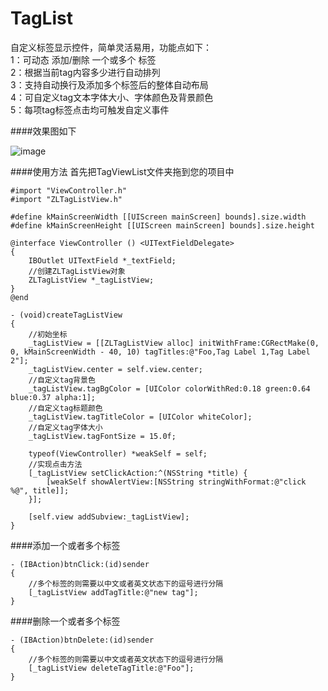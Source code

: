 # TagList
自定义标签显示控件，简单灵活易用，功能点如下：</br>
1：可动态 添加/删除 一个或多个 标签</br>
2：根据当前tag内容多少进行自动排列</br>
3：支持自动换行及添加多个标签后的整体自动布局</br>
4：可自定义tag文本字体大小、字体颜色及背景颜色</br>
5：每项tag标签点击均可触发自定义事件</br>

####效果图如下

![image](https://github.com/longitachi/TagList/blob/master/效果图/TagList.gif)

####使用方法
首先把TagViewList文件夹拖到您的项目中
```objc
#import "ViewController.h"
#import "ZLTagListView.h"

#define kMainScreenWidth [[UIScreen mainScreen] bounds].size.width
#define kMainScreenHeight [[UIScreen mainScreen] bounds].size.height

@interface ViewController () <UITextFieldDelegate>
{
    IBOutlet UITextField *_textField;
    //创建ZLTagListView对象
    ZLTagListView *_tagListView;
}
@end

- (void)createTagListView
{
    //初始坐标
    _tagListView = [[ZLTagListView alloc] initWithFrame:CGRectMake(0, 0, kMainScreenWidth - 40, 10) tagTitles:@"Foo,Tag Label 1,Tag Label 2"];
    _tagListView.center = self.view.center;
    //自定义tag背景色
    _tagListView.tagBgColor = [UIColor colorWithRed:0.18 green:0.64 blue:0.37 alpha:1];
    //自定义tag标题颜色
    _tagListView.tagTitleColor = [UIColor whiteColor];
    //自定义tag字体大小
    _tagListView.tagFontSize = 15.0f;
    
    typeof(ViewController) *weakSelf = self;
    //实现点击方法
    [_tagListView setClickAction:^(NSString *title) {
        [weakSelf showAlertView:[NSString stringWithFormat:@"click %@", title]];
    }];
    
    [self.view addSubview:_tagListView];
}
```

####添加一个或者多个标签
```objc
- (IBAction)btnClick:(id)sender
{
    //多个标签的则需要以中文或者英文状态下的逗号进行分隔
    [_tagListView addTagTitle:@"new tag"];
}
```

####删除一个或者多个标签
```objc
- (IBAction)btnDelete:(id)sender
{
    //多个标签的则需要以中文或者英文状态下的逗号进行分隔
    [_tagListView deleteTagTitle:@"Foo"];
}
```
